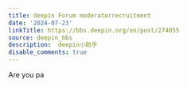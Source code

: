 ```yaml
---
title: deepin Forum moderatorrecruitment
date: '2024-07-23'
linkTitle: https://bbs.deepin.org/en/post/274055
source: deepin_bbs
description:  deepin小助手 
disable_comments: true
---
```

Are you pa
